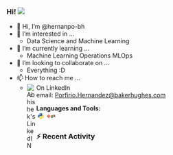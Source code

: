 ### Hi! <img src="https://media.giphy.com/media/hvRJCLFzcasrR4ia7z/giphy.gif" width="25px">


- 👋 Hi, I’m @hernanpo-bh
- 👀 I’m interested in ...
  - Data Science and Machine Learning
- 🌱 I’m currently learning ...
  - Machine Learning Operations MLOps
- 💞️ I’m looking to collaborate on ...
  - Everything :D
- 📫 How to reach me ...
  - On LinkedIn <a href="https://www.linkedin.com/in/porfirio-hernandez-munoz/"><img align="left" alt="Abhishek's LinkedIN" width="22px" src="https://raw.githubusercontent.com/peterthehan/peterthehan/master/assets/linkedin.svg" /></a>
  - email: Porfirio.Hernandez@bakerhughes.com

**Languages and Tools:**  
<code><img height="20" src="https://raw.githubusercontent.com/github/explore/80688e429a7d4ef2fca1e82350fe8e3517d3494d/topics/python/python.png"></code>
<code><img height="20" src="https://raw.githubusercontent.com/github/explore/80688e429a7d4ef2fca1e82350fe8e3517d3494d/topics/git/git.png"></code>


### :zap: Recent Activity

<!--START_SECTION:activity-->


<!--END_SECTION:activity-->



<!---
hernanpo-bh/hernanpo-bh is a ✨ special ✨ repository because its `README.md` (this file) appears on your GitHub profile.
You can click the Preview link to take a look at your changes.
--->
